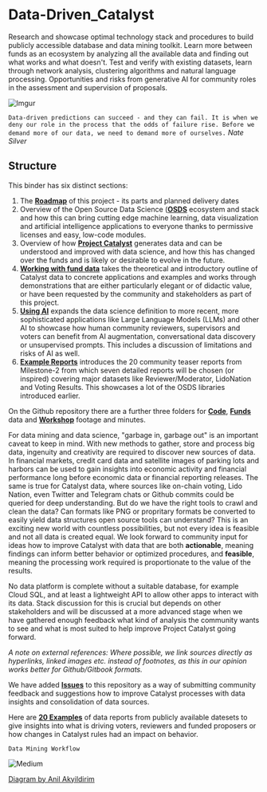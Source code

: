 # Data-Driven_Catalyst
Research and showcase optimal technology stack and procedures to build publicly accessible database and data mining toolkit. Learn more between funds as an ecosystem by analyzing all the available data and finding out what works and what doesn't. Test and verify with existing datasets, learn through network analysis, clustering algorithms and natural language processing. Opportunities and risks from generative AI for community roles in the assessment and supervision of proposals.

![Imgur](https://i.imgur.com/ViLBYv9.png)

`Data-driven predictions can succeed - and they can fail. It is when we deny our role in the process that the odds of failure rise. Before we demand more of our data, we need to demand more of ourselves.`
*Nate Silver*

## Structure

This binder has six distinct sections:

1. The **[Roadmap](https://github.com/Sapient-Predictive-Analytics/Data-Driven_Catalyst/blob/main/Roadmap.md)** of this project - its parts and planned delivery dates
2.  Overview of the Open Source Data Science (**[OSDS](https://github.com/Sapient-Predictive-Analytics/Data-Driven_Catalyst/blob/main/OSDS.md)** ecosystem and stack and how this can bring cutting edge machine learning, data visualization and artificial intelligence applications to everyone thanks to permissive licenses and easy, low-code modules.
3. Overview of how **[Project Catalyst](https://github.com/Sapient-Predictive-Analytics/Data-Driven_Catalyst/blob/main/Project_Catalyst.md)** generates data and can be understood and improved with data science, and how this has changed over the funds and is likely or desirable to evolve in the future.
4. **[Working with fund data](https://github.com/Sapient-Predictive-Analytics/Data-Driven_Catalyst/blob/main/Working_with_Fund_Data.md)** takes the theoretical and introductory outline of Catalyst data to concrete applications and examples and works through demonstrations that are either particularly elegant or of didactic value, or have been requested by the community and stakeholders as part of this project.
5. **[Using AI](https://github.com/Sapient-Predictive-Analytics/Data-Driven_Catalyst/blob/main/Using_AI.md)** expands the data science definition to more recent, more sophisticated applications like Large Language Models (LLMs) and other AI to showcase how human community reviewers, supervisors and voters can benefit from AI augmentation, conversational data discovery or unsupervised prompts. This includes a discussion of limitations and risks of AI as well.
6. **[Example Reports](https://github.com/Sapient-Predictive-Analytics/Data-Driven_Catalyst/blob/main/Funds/examples.md)** introduces the 20 community teaser reports from Milestone-2 from which seven detailed reports will be chosen (or inspired) covering major datasets like Reviewer/Moderator, LidoNation and Voting Results. This showcases a lot of the OSDS libraries introduced earlier.
   
On the Github repository there are a further three folders for **[Code](https://github.com/Sapient-Predictive-Analytics/Data-Driven_Catalyst/tree/main/Code)**, **[Funds](https://github.com/Sapient-Predictive-Analytics/Data-Driven_Catalyst/tree/main/Funds)** data and **[Workshop](https://github.com/Sapient-Predictive-Analytics/Data-Driven_Catalyst/tree/main/Workshop)** footage and minutes.

For data mining and data science, "garbage in, garbage out" is an important caveat to keep in mind. With new methods to gather, store and process big data, ingenuity and creativity are required to discover new sources of data. In financial markets, credit card data and satellite images of parking lots and harbors can be used to gain insights into economic activity and financial performance long before economic data or financial reporting releases. The same is true for Catalyst data, where sources like on-chain voting, Lido Nation, even Twitter and Telegram chats or Github commits could be queried for deep understanding. But do we have the right tools to crawl and clean the data? Can formats like PNG or propritary formats be converted to easily yield data structures open source tools can understand? This is an exciting new world with countless possibilities, but not every idea is feasible and not all data is created equal. We look forward to community input for ideas how to improve Catalyst with data that are both **actionable**, meaning findings can inform better behavior or optimized procedures, and **feasible**, meaning the processing work required is proportionate to the value of the results.

No data platform is complete without a suitable database, for example Cloud SQL, and at least a lightweight API to allow other apps to interact with its data. Stack discussion for this is crucial but depends on other stakeholders and will be discussed at a more advanced stage when we have gathered enough feedback what kind of analysis the community wants to see and what is most suited to help improve Project Catalyst going forward.

*A note on external references: Where possible, we link sources directly as hyperlinks, linked images etc. instead of footnotes, as this in our opinion works better for Github/Gitbook formats.*


We have added **[Issues](https://github.com/Sapient-Predictive-Analytics/Data-Driven_Catalyst/issues)** to this repository as a way of submitting community feedback and suggestions how to improve Catalyst processes with data insights and consolidation of data sources.

Here are **[20 Examples](https://github.com/Sapient-Predictive-Analytics/Data-Driven_Catalyst/blob/main/Funds/examples.md)** of data reports from publicly available datesets to give insights into what is driving voters, reviewers and funded proposers or how changes in Catalyst rules had an impact on behavior.


`Data Mining Workflow`

![Medium](https://miro.medium.com/v2/resize:fit:925/1*Hezz0cwwf5XZT5za-D29gw.jpeg)

[Diagram by Anil Akyildirim](https://medium.com/@anilak1978_94291/data-mining-process-basics-7984241d7a45) 
